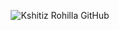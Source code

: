 <p align="center">
  <img src="https://streak-stats.demolab.com?user=kshitizrohilla&theme=highcontrast&border_radius=25" alt="Kshitiz Rohilla GitHub">
</p>
